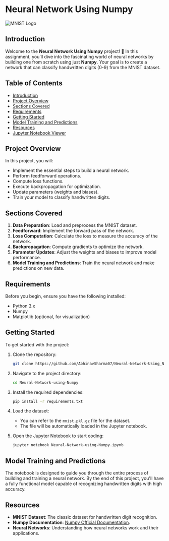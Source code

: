 # Neural Network Using Numpy

![MNIST Logo](https://upload.wikimedia.org/wikipedia/commons/2/27/MnistExamples.png)

## Introduction

Welcome to the **Neural Network Using Numpy** project! 🎉 In this assignment, you'll dive into the fascinating world of neural networks by building one from scratch using just **Numpy**. Your goal is to create a network that can classify handwritten digits (0-9) from the MNIST dataset.

## Table of Contents
- [Introduction](#introduction)
- [Project Overview](#project-overview)
- [Sections Covered](#sections-covered)
- [Requirements](#requirements)
- [Getting Started](#getting-started)
- [Model Training and Predictions](#model-training-and-predictions)
- [Resources](#resources)
- [Jupyter Notebook Viewer](#jupyter-notebook-viewer)

## Project Overview

In this project, you will:
- Implement the essential steps to build a neural network.
- Perform feedforward operations.
- Compute loss functions.
- Execute backpropagation for optimization.
- Update parameters (weights and biases).
- Train your model to classify handwritten digits.

## Sections Covered

1. **Data Preparation**: Load and preprocess the MNIST dataset.
2. **Feedforward**: Implement the forward pass of the network.
3. **Loss Computation**: Calculate the loss to measure the accuracy of the network.
4. **Backpropagation**: Compute gradients to optimize the network.
5. **Parameter Updates**: Adjust the weights and biases to improve model performance.
6. **Model Training and Predictions**: Train the neural network and make predictions on new data.

## Requirements

Before you begin, ensure you have the following installed:

- Python 3.x
- Numpy
- Matplotlib (optional, for visualization)

## Getting Started

To get started with the project:

1. Clone the repository:
    ```bash
    git clone https://github.com/AbhinavSharma07/Neural-Network-Using_NUMPY.git
    ```
2. Navigate to the project directory:
    ```bash
    cd Neural-Network-using-Numpy
    ```
3. Install the required dependencies:
    ```bash
    pip install -r requirements.txt
    ```
4. Load the dataset:
   - You can refer to the `mnist.pkl.gz` file for the dataset.
   - The file will be automatically loaded in the Jupyter notebook.

5. Open the Jupyter Notebook to start coding:
    ```bash
    jupyter notebook Neural-Network-using-Numpy.ipynb
    ```

## Model Training and Predictions

The notebook is designed to guide you through the entire process of building and training a neural network. By the end of this project, you'll have a fully functional model capable of recognizing handwritten digits with high accuracy.

## Resources

- **MNIST Dataset**: The classic dataset for handwritten digit recognition.
- **Numpy Documentation**: [Numpy Official Documentation](https://numpy.org/doc/).
- **Neural Networks**: Understanding how neural networks work and their applications.


